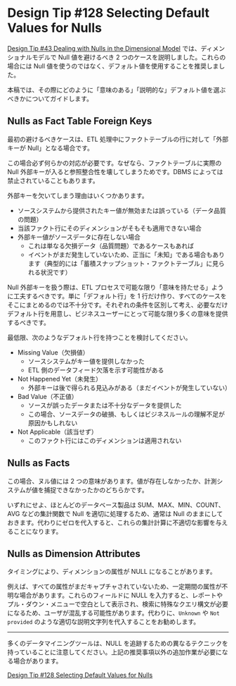 # Design Tip #128 Selecting Default Values for Nulls

[Design Tip #43 Dealing with Nulls in the Dimensional Model](https://www.kimballgroup.com/2003/02/design-tip-43-dealing-with-nulls-in-the-dimensional-model/) では、ディメンショナルモデルで Null 値を避けるべき 2 つのケースを説明しました。これらの場合には Null 値を使うのではなく、デフォルト値を使用することを推奨しました。

本稿では、その際にどのように「意味のある」「説明的な」デフォルト値を選ぶべきかについてガイドします。

## Nulls as Fact Table Foreign Keys

最初の避けるべきケースは、ETL 処理中にファクトテーブルの行に対して「外部キーが Null」となる場合です。

この場合必ず何らかの対応が必要です。なぜなら、ファクトテーブルに実際の Null 外部キーが入ると参照整合性を壊してしまうためです。DBMS によっては禁止されていることもあります。

外部キーを欠いてしまう理由はいくつかあります。

- ソースシステムから提供されたキー値が無効または誤っている（データ品質の問題）
- 当該ファクト行にそのディメンションがそもそも適用できない場合
- 外部キー値がソースデータに存在しない場合
  - これは単なる欠損データ（品質問題）であるケースもあれば
  - イベントがまだ発生していないため、正当に「未知」である場合もあります（典型的には「蓄積スナップショット・ファクトテーブル」に見られる状況です）

Null 外部キーを扱う際は、ETL プロセスで可能な限り「意味を持たせる」ように工夫するべきです。単に「デフォルト行」を 1 行だけ作り、すべてのケースをそこにまとめるのでは不十分です。それぞれの条件を区別して考え、必要なだけデフォルト行を用意し、ビジネスユーザーにとって可能な限り多くの意味を提供するべきです。

最低限、次のようなデフォルト行を持つことを検討してください。

- Missing Value（欠損値）
  - ソースシステムがキー値を提供しなかった
  - ETL 側のデータフィード欠落を示す可能性がある
- Not Happened Yet（未発生）
  - 外部キーは後で得られる見込みがある（まだイベントが発生していない）
- Bad Value（不正値）
  - ソースが誤ったデータまたは不十分なデータを提供した
  - この場合、ソースデータの破損、もしくはビジネスルールの理解不足が原因かもしれない
- Not Applicable（該当せず）
  - このファクト行にはこのディメンションは適用されない

## Nulls as Facts

この場合、ヌル値には 2 つの意味があります。値が存在しなかったか、計測システムが値を捕捉できなかったかのどちらかです。

いずれにせよ、ほとんどのデータベース製品は SUM、MAX、MIN、COUNT、AVG などの集計関数で Null を適切に処理するため、通常は Null のままにしておきます。代わりにゼロを代入すると、これらの集計計算に不適切な影響を与えることになります。

## Nulls as Dimension Attributes

タイミングにより、ディメンションの属性が NULL になることがあります。

例えば、すべての属性がまだキャプチャされていないため、一定期間の属性が不明な場合があります。これらのフィールドに NULL を入力すると、レポートやプル・ダウン・メニューで空白として表示され、検索に特殊なクエリ構文が必要になるため、ユーザが混乱する可能性があります。代わりに、`Unknown` や `Not provided` のような適切な説明文字列を代入することをお勧めします。

---

多くのデータマイニングツールは、NULL を追跡するための異なるテクニックを持っていることに注意してください。上記の推奨事項以外の追加作業が必要になる場合があります。

[Design Tip #128 Selecting Default Values for Nulls](https://www.kimballgroup.com/2010/10/design-tip-128-selecting-default-values-for-nulls/)
